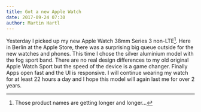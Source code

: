 ```yaml
---
title: Got a new Apple Watch
date: 2017-09-24 07:30
author: Martin Hartl
---
```


Yesterday I picked up my new Apple Watch 38mm Series 3 non-LTE[^1].
Here in Berlin at the Apple Store, there was a surprising big queue outside for the new watches and phones.
This time I chose the silver aluminium model with the fog sport band. There are no real design differences to my old original Apple Watch Sport but the speed of the device is a game changer. Finally Apps open  fast and the UI is responsive.
I will continue wearing my watch for at least 22 hours a day and I hope this model will again last me for over 2 years.

[^1]:	Those product names are getting longer and longer…
